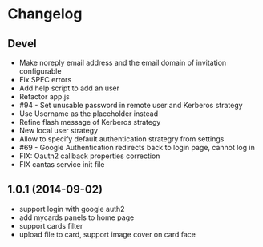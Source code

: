 # Changelog

## Devel

- Make noreply email address and the email domain of invitation configurable
- Fix SPEC errors
- Add help script to add an user
- Refactor app.js
- #94 - Set unusable password in remote user and Kerberos strategy
- Use Username as the placeholder instead
- Refine flash message of Kerberos strategy
- New local user strategy
- Allow to specify default authentication strategry from settings
- #69 - Google Authentication redirects back to login page, cannot log in
- FIX: Oauth2 callback properties correction
- FIX cantas service init file

## 1.0.1 (2014-09-02)

+ support login with google auth2
+ add mycards panels to home page
+ support cards filter
+ upload file to card, support image cover on card face
